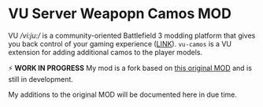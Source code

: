 # VU Server Weapopn Camos MOD
VU _/vi:ju:/_ is a community-oriented Battlefield 3 modding platform that gives you back control of your gaming experience ([LINK](https://veniceunleashed.net/)). `vu-camos` is a VU extension for adding additional camos to the player models. 

⚡ **WORK IN PROGRESS** My mod is a fork based on [this original MOD](https://github.com/J4nssent/VU-Mods/UniversalWeaponCamos) and is still in development.

My additions to the original MOD will be documented here in due time.
